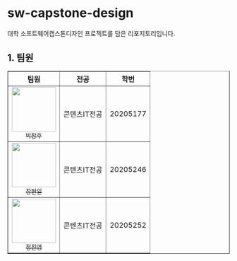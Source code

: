 # sw-capstone-design
대학 소프트웨어캡스톤디자인 프로젝트를 담은 리포지토리입니다.

## 1. 팀원<table border="1">
  <thead>
    <tr>
      <th>팀원</th>
      <th>전공</th>
      <th>학번</th>
    </tr>
  </thead>
  <tbody>
    <tr>
      <td align="center"><a href="https://github.com/pch2001">
        <img src="https://github.com/user-attachments/assets/1f71f813-32fc-45e1-9b6e-3d6ca949577b" width="100px;" alt=""/><br/><sub>박창후</sub></a><br/>
      <td>콘텐츠IT전공</td>
      <td>20205177</td>
    </tr>
    <tr>
      <td align="center"><a href="https://github.com/scsar">
        <img src="https://github.com/user-attachments/assets/a375767d-467d-4647-a729-7ba0f6c9f9eb" width="100px;" alt=""/><br/><sub>장현일</sub></a><br/>
      <td>콘텐츠IT전공</td>
      <td>20205246</td>
    </tr>
    <tr>
      <td align="center"><a href="https://github.com/Jinmiru">
        <img src="https://github.com/user-attachments/assets/c5292883-2903-41d2-a1f1-ace700ab6159" width="100px;" alt=""/><br/><sub>정진영</sub></a><br/>
      </td>
      <td>콘텐츠IT전공</td>
      <td>20205252</td>
    </tr>
  </tbody>
</table>
